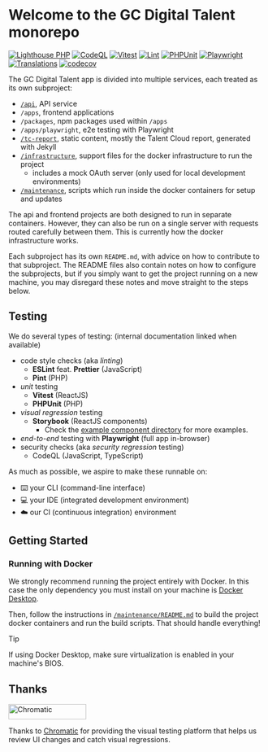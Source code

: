 # Welcome to the GC Digital Talent monorepo

[![Lighthouse PHP](https://github.com/GCTC-NTGC/gc-digital-talent/actions/workflows/lighthouse-php.yml/badge.svg)](https://github.com/GCTC-NTGC/gc-digital-talent/actions/workflows/lighthouse-php.yml) [![CodeQL](https://github.com/GCTC-NTGC/gc-digital-talent/actions/workflows/codeql-analysis.yml/badge.svg)](https://github.com/GCTC-NTGC/gc-digital-talent/actions/workflows/codeql-analysis.yml) [![Vitest](https://github.com/GCTC-NTGC/gc-digital-talent/actions/workflows/vitest.yml/badge.svg)](https://github.com/GCTC-NTGC/gc-digital-talent/actions/workflows/vitest.yml) [![Lint](https://github.com/GCTC-NTGC/gc-digital-talent/actions/workflows/lint.yml/badge.svg)](https://github.com/GCTC-NTGC/gc-digital-talent/actions/workflows/lint.yml) [![PHPUnit](https://github.com/GCTC-NTGC/gc-digital-talent/actions/workflows/phpunit.yml/badge.svg)](https://github.com/GCTC-NTGC/gc-digital-talent/actions/workflows/phpunit.yml) [![Playwright](https://github.com/GCTC-NTGC/gc-digital-talent/actions/workflows/playwright.yml/badge.svg)](https://github.com/GCTC-NTGC/gc-digital-talent/actions/workflows/playwright.yml) [![Translations](https://github.com/GCTC-NTGC/gc-digital-talent/actions/workflows/translations.yml/badge.svg?branch=main)](https://github.com/GCTC-NTGC/gc-digital-talent/actions/workflows/translations.yml) [![codecov](https://codecov.io/github/GCTC-NTGC/gc-digital-talent/graph/badge.svg?token=GL1BG06350)](https://codecov.io/github/GCTC-NTGC/gc-digital-talent)

The GC Digital Talent app is divided into multiple services, each treated as its own subproject:

- [`/api`](/api/README.md), API service
- `/apps`, frontend applications
- `/packages`, npm packages used within `/apps`
- `/apps/playwright`, e2e testing with Playwright
- [`/tc-report`](/tc-report/README.md), static content, mostly the Talent Cloud report, generated with Jekyll
- [`/infrastructure`](/infrastructure/README.md), support files for the docker infrastructure to run the project
  - includes a mock OAuth server (only used for local development environments)
- [`/maintenance`](/maintenance/README.md), scripts which run inside the docker containers for setup and updates

The api and frontend projects are both designed to run in separate containers. However, they can also be run on a single server with requests routed carefully between them. This is currently how the docker infrastructure works.

Each subproject has its own `README.md`, with advice on how to contribute to that subproject. The README files also contain notes on how to configure the subprojects, but if you simply want to get the project running on a new machine, you may disregard these notes and move straight to the steps below.

## Testing

We do several types of testing: (internal documentation linked when available)

- code style checks (aka _linting_)
  - **ESLint** feat. **Prettier** (JavaScript)
  - **Pint** (PHP)
- _unit_ testing
  - **Vitest** (ReactJS)
  - **PHPUnit** (PHP)
- _visual regression_ testing
  - **Storybook** (ReactJS components)
    - Check the [example component directory](apps/web/src/components/Example/) for more examples.
- _end-to-end_ testing with **Playwright** (full app in-browser)
- security checks (aka _security regression_ testing)
  - CodeQL (JavaScript, TypeScript)

As much as possible, we aspire to make these runnable on:

- :keyboard: your CLI (command-line interface)
- :computer: your IDE (integrated development environment)
- :cloud: our CI (continuous integration) environment

## Getting Started

### Running with Docker

We strongly recommend running the project entirely with Docker. In this case the only dependency you must install on your machine is [Docker Desktop](https://www.docker.com/products/docker-desktop).

Then, follow the instructions in [`/maintenance/README.md`](/maintenance/README.md) to build the project docker containers and run the build scripts. That should handle everything!

> [!TIP]
> If using Docker Desktop, make sure virtualization is enabled in your machine's BIOS.

## Thanks

<a href="https://www.chromatic.com/"><img src="https://user-images.githubusercontent.com/321738/84662277-e3db4f80-af1b-11ea-88f5-91d67a5e59f6.png" width="153" height="30" alt="Chromatic" /></a>

Thanks to [Chromatic](https://www.chromatic.com/) for providing the visual testing platform that helps us review UI changes and catch visual regressions.
